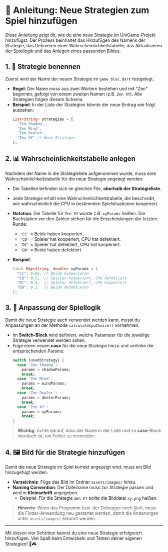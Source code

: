 # 🚀 Anleitung: Neue Strategien zum Spiel hinzufügen

Diese Anleitung zeigt dir, wie du eine neue Strategie im UniGame-Projekt hinzufügst. Der Prozess beinhaltet das Hinzufügen des Namens der Strategie, das Definieren einer Wahrscheinlichkeitstabelle, das Aktualisieren der Spiellogik und das Anlegen eines passenden Bildes.

## 1. 🎲 Strategie benennen

Zuerst wird der Name der neuen Strategie im `game_bloc.dart` festgelegt.

- **Regel**: Der Name muss aus zwei Wörtern bestehen und mit "Zen" beginnen, gefolgt von einem zweiten Namen (z.B. `Zen XY`). Alle Strategien folgen diesem Schema.
- **Beispiel**: In der Liste der Strategien könnte der neue Eintrag wie folgt aussehen:
  ```dart
  List<String> strategies = [
    'Zen Shadow',
    'Zen Mind',
    'Zen Dealer',
    'Zen XY' // Neue Strategie
  ];
  ```

## 2. 📊 Wahrscheinlichkeitstabelle anlegen

Nachdem der Name in die Strategieliste aufgenommen wurde, muss eine Wahrscheinlichkeitstabelle für die neue Strategie angelegt werden.

- Die Tabellen befinden sich im gleichen File, **oberhalb der Strategieliste**.
- Jede Strategie erhält eine Wahrscheinlichkeitstabelle, die beschreibt, wie wahrscheinlich die CPU in bestimmten Spielsituationen kooperiert.
- **Notation**: Die Tabelle für `Zen XY` würde z.B. `xyParams` heißen. Die Buchstaben vor den Zahlen stehen für die Entscheidungen der letzten Runde:

  - `'CC'` = Beide haben kooperiert.
  - `'CD'` = Spieler hat kooperiert, CPU hat defektiert.
  - `'DC'` = Spieler hat defektiert, CPU hat kooperiert.
  - `'DD'` = Beide haben defektiert.

- **Beispiel**:
  ```dart
  final Map<String, double> xyParams = {
    "CC": 0.65, // Beide kooperieren
    "CD": 0.2,  // Spieler kooperiert, CPU defektiert
    "DC": 0.5,  // Spieler defektiert, CPU kooperiert
    "DD": 0.1   // Beide defektieren
  };
  ```

## 3. 🔄 Anpassung der Spiellogik

Damit die neue Strategie auch verwendet werden kann, musst du Anpassungen an der Methode `calculateCpuChoice()` vornehmen.

- Im **Switch-Block** wird definiert, welche Parameter für die jeweilige Strategie verwendet werden sollen.
- Füge einen neuen **case** für die neue Strategie hinzu und verlinke die entsprechenden Params:
  ```dart
  switch (usedStrategy) {
    case 'Zen Shadow':
      params = shadowParams;
      break;
    case 'Zen Mind':
      params = mindParams;
      break;
    case 'Zen Dealer':
      params = dealerParams;
      break;
    case 'Zen XY':
      params = xyParams;
      break;
  }
  ```

> **Wichtig**: Achte darauf, dass der Name in der Liste und im **case**-Block identisch ist, um Fehler zu vermeiden.

## 4. 🖼️ Bild für die Strategie hinzufügen

Damit die neue Strategie im Spiel korrekt angezeigt wird, muss ein Bild hinzugefügt werden.

- **Verzeichnis**: Füge das Bild im Ordner `assets/images/` hinzu.
- **Naming Convention**: Der Dateiname muss zur Strategie passen und wird in **Kleinschrift** angegeben.
  - Beispiel: Für die Strategie `Zen XY` sollte die Bilddatei `xy.png` heißen.

> **Hinweis**: Wenn das Programm bzw. der Debugger noch läuft, muss die Flutter-Anwendung neu gestartet werden, damit die Änderungen unter `assets/images/` erkannt werden.

---

Mit diesen vier Schritten kannst du eine neue Strategie erfolgreich hinzufügen. Viel Spaß beim Entwickeln und Testen deiner eigenen Strategien! 🚀🎮
